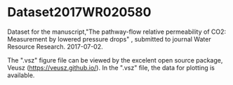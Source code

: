 # Dataset2017WR020580
Dataset for the manuscript,"The pathway-flow relative permeability of CO2: Measurement by lowered pressure drops" , submitted to journal Water Resource Research. 2017-07-02.

The ".vsz" figure file can be viewed by the excelent open source package, Veusz (https://veusz.github.io/). 
In the ".vsz" file, the data for plotting is available. 
